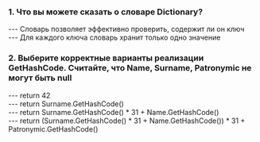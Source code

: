 <h3>1. Что вы можете сказать о словаре Dictionary?</h3>
--- Словарь позволяет эффективно проверить, содержит ли он ключ<br>
--- Для каждого ключа словарь хранит только одно значение

<h3>2. Выберите корректные варианты реализации GetHashCode. Считайте, что Name, Surname, Patronymic не могут быть null</h3>
--- return 42<br>
--- return Surname.GetHashCode()<br>
--- return Surname.GetHashCode() * 31 + Name.GetHashCode()<br>
--- return (Surname.GetHashCode() * 31 + Name.GetHashCode()) * 31 + Patronymic.GetHashCode()
